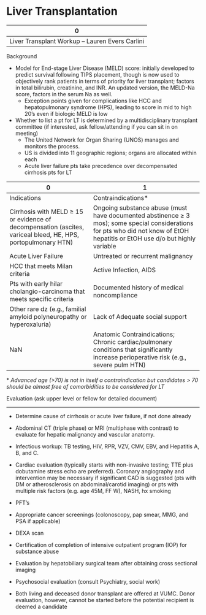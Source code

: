 # Liver Transplantation
 
| 0                                              |
|------------------------------------------------|
| Liver Transplant Workup – Lauren Evers Carlini |

Background

-   Model
    for End-stage Liver Disease (MELD) score: initially developed to
    predict survival following TIPS placement, though is now used to
    objectively rank patients in terms of priority for liver transplant;
    factors in total bilirubin, creatinine, and INR. An updated version,
    the MELD-Na score, factors in the serum Na as well.
    -   Exception points given for complications like HCC and
        hepatopulmonary syndrome (HPS), leading to score in mid to high
        20’s even if biologic MELD is low
-   Whether
    to list a pt for LT is determined by a multidisciplinary transplant
    committee (if interested, ask fellow/attending if you can sit in on
    meeting)
    -   The United Network for Organ Sharing (UNOS) manages and monitors
        the process.
    -   US is divided into 11 geographic regions; organs are allocated
        within each
    -   Acute liver failure pts take precedence over decompensated
        cirrhosis pts for LT

| 0                                                                                                             | 1                                                                                                                                                                             |
|---------------------------------------------------------------------------------------------------------------|-------------------------------------------------------------------------------------------------------------------------------------------------------------------------------|
| Indications                                                                                                   | Contraindications\*                                                                                                                                                           |
| Cirrhosis with MELD ≥ 15 or evidence of decompensation (ascites, variceal bleed, HE, HPS, portopulmonary HTN) | Ongoing substance abuse (must have documented abstinence ≥ 3 mos); some special considerations for pts who did not know of EtOH hepatitis or EtOH use d/o but highly variable |
| Acute Liver Failure                                                                                           | Untreated or recurrent malignancy                                                                                                                                             |
| HCC that meets Milan criteria                                                                                 | Active Infection, AIDS                                                                                                                                                        |
| Pts with early hilar cholangio-carcinoma that meets specific criteria                                         | Documented history of medical noncompliance                                                                                                                                   |
| Other rare dz (e.g., familial amyloid polyneuropathy or hyperoxaluria)                                        | Lack of Adequate social support                                                                                                                                               |
| NaN                                                                                                           | Anatomic Contraindications; Chronic cardiac/pulmonary conditions that significantly increase perioperative risk (e.g., severe pulm HTN)                                       |

\* *Advanced age (>70) is not in itself a contraindication but
candidates \> 70 should be almost free of comorbidities to be considered
for LT*

Evaluation (ask upper level or fellow for detailed document)

-   -   -   

-   Determine cause of cirrhosis or acute liver failure, if not done
    already

-   Abdominal CT (triple phase) or MRI (multiphase with contrast) to
    evaluate for hepatic malignancy and vascular anatomy.

-   Infectious workup: TB testing, HIV, RPR, VZV, CMV, EBV, and
    Hepatitis A, B, and C.

-   Cardiac evaluation (typically starts with non-invasive testing; TTE
    plus dobutamine stress echo are preferred). Coronary angiography and
    intervention may be necessary if significant CAD is suggested (pts
    with DM or atherosclerosis on abdominal/carotid imaging) or pts with
    multiple risk factors (e.g. age 45M, FF W), NASH, hx smoking

-   PFT’s

-   Appropriate cancer screenings (colonoscopy, pap smear, MMG, and PSA
    if applicable)

-   DEXA scan

-   Certification of completion of intensive outpatient program (IOP)
    for substance abuse

-   Evaluation by hepatobiliary surgical team after obtaining cross
    sectional imaging

-   Psychosocial evaluation (consult Psychiatry, social work)

-   Both living and deceased donor transplant are offered at VUMC. Donor
    evaluation, however, cannot be started before the potential
    recipient is deemed a candidate
